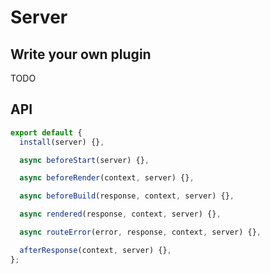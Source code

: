 # Server

## Write your own plugin

TODO

## API

```js
export default {
  install(server) {},

  async beforeStart(server) {},

  async beforeRender(context, server) {},

  async beforeBuild(response, context, server) {},

  async rendered(response, context, server) {},

  async routeError(error, response, context, server) {},

  afterResponse(context, server) {},
};
```
